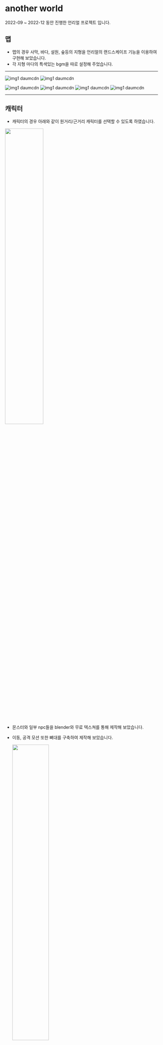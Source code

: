 # another world

2022-09 ~ 2022-12 동안 진행한 언리얼 프로젝트 입니다.

맵
-------------
- 맵의 경우 사막, 바다, 설원, 숲등의 지형을 언리얼의 랜드스케이프 기능을 이용하여 구현해 보았습니다.  
- 각 지형 마다의 특색있는 bgm을 따로 설정해 주었습니다.

***
![img1 daumcdn](https://github.com/jhyun-lee/UnrealProject-2022_9-12/assets/100923108/21347148-4936-469e-a8c0-f2873ddcacb3)
![img1 daumcdn](https://github.com/jhyun-lee/UnrealProject-2022_9-12/assets/100923108/7d1f7613-aa00-42d3-8188-aed368da1065)


   
![img1 daumcdn](https://github.com/jhyun-lee/UnrealProject-2022_9-12/assets/100923108/32cfab05-5993-4cab-a2cb-3db3cef27c80)
![img1 daumcdn](https://github.com/jhyun-lee/UnrealProject-2022_9-12/assets/100923108/bfdf1148-d830-406b-bc09-8b605ef68266)
![img1 daumcdn](https://github.com/jhyun-lee/UnrealProject-2022_9-12/assets/100923108/c8e62508-19ba-4907-9882-b3a7c60acd67)
![img1 daumcdn](https://github.com/jhyun-lee/UnrealProject-2022_9-12/assets/100923108/f5aa8f53-f476-4ddc-bd2d-c90524c3bc15)
***
   
   
   
      
캐릭터   
-------------
- 캐릭터의 경우 아래와 같이 원거리/근거리 캐릭터를 선택할 수 있도록 하였습니다.

<img src="https://github.com/jhyun-lee/UnrealProject-2022_9-12/assets/100923108/bb544765-1d21-440c-a7df-adf91dc6a3a3" width="50%" height="50%"></img>

- 몬스터와 일부 npc들을 blender와 무료 텍스쳐를 통해 제작해 보았습니다.
- 이동, 공격 모션 또한 뼈대를 구축하여 제작해 보았습니다.

   <img src="https://github.com/jhyun-lee/UnrealProject-2022_9-12/assets/100923108/1024c0b6-9ffb-41a7-9b07-18db08709f78" width="50%" height="50%"></img>
***



기능
-------------   
- 기본적인 멀티 플레이
  - 데디케이티드 서버를 이용한 멀티플레이 기능 구현
  - 플레이어 목록/ 채팅을 위한 id 부여   
  
   <img src="https://github.com/jhyun-lee/UnrealProject-2022_9-12/assets/100923108/c137dc66-acb5-43fe-9c6e-da7cee1b4f10" width="50%" height="50%"></img>

***   
- 맵 시스템 (미니맵/전체맵)
  - 9구역으로 구분하여, 지형/배경음악등을 조절
     
  <img src="https://github.com/jhyun-lee/UnrealProject-2022_9-12/assets/100923108/5e24ebcc-9440-4f98-a35c-6ab0bcc35d22" width="50%" height="50%"></img>
  ![image](https://github.com/jhyun-lee/UnrealProject-2022_9-12/assets/100923108/57872dc8-2934-464d-957a-4b3508e9a5f9)

***   
- 몬스터 관련 시스템(공격, 드랍, 데미지, 리스폰)
  - 구역별 난이도에 따라 몬스터 배치 (총 7종)
  - 이동 반경 내 랜덤 이동 ai 장착
  - 데미지, 드랍 아이템 등, dataTable을 이용하여 관리
      
  <img src="https://github.com/jhyun-lee/UnrealProject-2022_9-12/assets/100923108/aeb87b3f-571c-46bd-a7e3-626dc83be09f" width="50%" height="50%"></img>
  
  
***  
- 캐릭터 관련 시스템 (사망, 공격력, 방어력, 레벨업 등)
  - 하단의 경험치 상태바, 좌측 상단의 캐릭터 정보ui
      
<img src="https://github.com/jhyun-lee/UnrealProject-2022_9-12/assets/100923108/dc67ae30-4087-4625-8333-d3d2fbf8dc71" width="50%" height="50%"></img>
   
***  
- 인벤토리 시스템
  - 드래그 & 드롭을 통한 인벤토리 배치 기능
  - 아이템 id에 따른 인벤토리 관리 기능
  - 더블클릭을 이용한 아이템 사용 기능
 
     
  <img src="https://github.com/jhyun-lee/UnrealProject-2022_9-12/assets/100923108/2db31b29-e10d-4bbe-8b81-5bd5e250c98e" width="30%" height="30%"></img>

***   
- 장비창 시스템
  -  장착한 장비에 대한 캐릭터 상태 연동 (방어력, 공격력)
  -  더블클릭을 통한 장착/해제
     
  <img src="https://github.com/jhyun-lee/UnrealProject-2022_9-12/assets/100923108/9814f218-8654-4cfc-a62e-c9fab60d30dd" width="30%" height="30%"></img>

***   
- 강화 시스템
  - 강화석을 이용한 아이템 강화방식
  - 추가 확률을 위한 기능 추가
  - 성공/실패/유지 등의 상황 연출
     
<img src="https://github.com/jhyun-lee/UnrealProject-2022_9-12/assets/100923108/5070ea7c-c6c7-4ced-8295-4a2dfdbc37ee" width="45%" height="45%"></img>
<img src="https://github.com/jhyun-lee/UnrealProject-2022_9-12/assets/100923108/53bee570-3ca5-4a23-bef0-046368cee243" width="40%" height="40%"></img>



***   
- 아이템 구매(상점), 아이템 사용 시스템
  - 플레이어의 인벤토리와 연동
  - 구매/판매 등의 기능 구현
     
  <img src="https://github.com/jhyun-lee/UnrealProject-2022_9-12/assets/100923108/1e48673b-aedf-4e27-a039-dbb7f7db7f83" width="50%" height="50%"></img>

***   
- 채팅 시스템
  - 플레이어 id를 통한 식별
     
  <img src="https://github.com/jhyun-lee/UnrealProject-2022_9-12/assets/100923108/f333691b-e1c8-43d2-a8c7-24a6ff625af4" width="50%" height="50%"></img>



그 외 시스템  
- 단축키 시스템
- npc 랜덤 이동 시스템
- 환경설정 시스템

자세한 내용은 아래에서 확인 가능합니다.   
Blog : https://ljhyunstory.tistory.com/251   
YouTube : https://www.youtube.com/watch?v=JC8OpP2VZQo
